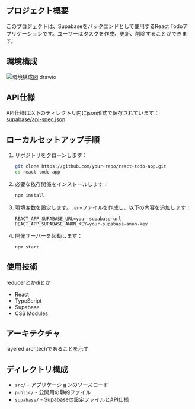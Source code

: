 ## プロジェクト概要

このプロジェクトは、Supabaseをバックエンドとして使用するReact Todoアプリケーションです。ユーザーはタスクを作成、更新、削除することができます。



## 環境構成
![環境構成図 drawio](https://github.com/user-attachments/assets/4ae8181d-3dd2-432a-8704-819652987a2e)

## API仕様
API仕様は以下のディレクトリ内にjson形式で保存されています：
[supabase/api-spec.json](supabase/api-spec.json)

## ローカルセットアップ手順

1. リポジトリをクローンします：
    ```sh
    git clone https://github.com/your-repo/react-todo-app.git
    cd react-todo-app
    ```

2. 必要な依存関係をインストールします：
    ```sh
    npm install
    ```

3. 環境変数を設定します。`.env`ファイルを作成し、以下の内容を追加します：
    ```env
    REACT_APP_SUPABASE_URL=your-supabase-url
    REACT_APP_SUPABASE_ANON_KEY=your-supabase-anon-key
    ```

4. 開発サーバーを起動します：
    ```sh
    npm start
    ```

## 使用技術
reducerとかdiとか
- React
- TypeScript
- Supabase
- CSS Modules

## アーキテクチャ

layered archtechであることを示す

## ディレクトリ構成

- `src/` - アプリケーションのソースコード
- `public/` - 公開用の静的ファイル
- `supabase/` - Supabaseの設定ファイルとAPI仕様
